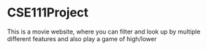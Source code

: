 # CSE111Project
This is a movie website, where you can filter and look up by multiple different features and also play a game of high/lower
